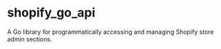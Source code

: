 # shopify_go_api
A Go library for programmatically accessing and managing Shopify store admin sections.
